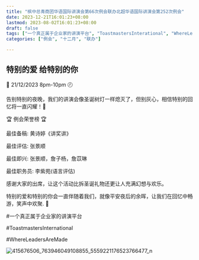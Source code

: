 ```yaml
---
title: "槟中总青商团华语国际讲演会第66次例会联办北超华语国际讲演会第252次例会"
date: 2023-12-21T16:01:23+08:00
lastmod: 2023-08-02T16:01:23+08:00
draft: false
tags: ["一个真正属于企业家的讲演平台", "ToastmastersInterational", "WhereLeadersAreMade", "黄诗婷", "张景顺 ", "詹子杨", "詹苡琳", “李紫苑”]
categories: ["例会", "十二月", "联办"]

---
```

 
## 特别的爱 给特别的你

📅 21/12/2023 8pm-10pm 🕗

告别特别的夜晚，我们的讲演会像圣诞树灯一样熄灭了，但别灰心，相信特别的回忆将一直闪耀！🌟

🏆 例会荣誉榜 🏆

最佳备稿: 黄诗婷《讲奖讲》 

最佳评估: 张景顺 

最佳即兴: 张景顺，詹子杨，詹苡琳

最佳职务员: 李紫苑(语言评估) 

感谢大家的出席，让这个活动比拆圣诞礼物还更让人充满幻想与欢乐。

特别的爱和特别的你会一直伴随着我们，就像平安夜后的余晖，让我们在回忆中畅游，笑声中欢聚. 🤩

#一个真正属于企业家的讲演平台

#ToastmastersInternational

#WhereLeadersAreMade

![415676506_763946049108855_5559221176523766477_n](https://github.com/Weipin5013/tmc/assets/40177121/1ea2ea9a-cc59-437c-879a-e6fd383fe181)
